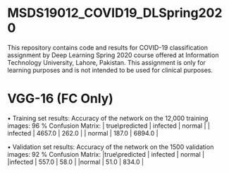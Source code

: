 # MSDS19012_COVID19_DLSpring2020
This repository contains code and results for COVID-19 classification assignment by Deep Learning Spring 2020 course offered at Information Technology University, Lahore, Pakistan. This assignment is only for learning purposes and is not intended to be used for clinical purposes.

# VGG-16 (FC Only)
•	Training set results:
Accuracy of the network on the 12,000 training images: 96 %
Confusion Matrix: 
| true\predicted | infected | normal |
| infected | 4657.0 | 262.0 |
| normal | 187.0 | 6894.0 |

•	Validation set results:
Accuracy of the network on the 1500 validation images: 92 %
Confusion Matrix: 
|true\predicted |  infected |    normal |
|infected       | 557.0     |  58.0 |
|normal         | 51.0      |  834.0 |
